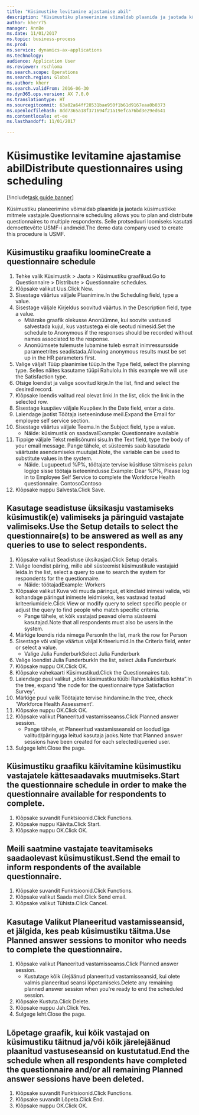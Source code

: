 ```yaml
--- 
title: "Küsimustike levitamine ajastamise abil"
description: "Küsimustiku planeerimine võimaldab plaanida ja jaotada küsimustikke mitmele vastajale."
author: kherr75
manager: AnnBe
ms.date: 11/01/2017
ms.topic: business-process
ms.prod: 
ms.service: dynamics-ax-applications
ms.technology: 
audience: Application User
ms.reviewer: rschloma
ms.search.scope: Operations
ms.search.region: Global
ms.author: kherr
ms.search.validFrom: 2016-06-30
ms.dyn365.ops.version: AX 7.0.0
ms.translationtype: HT
ms.sourcegitcommit: 63a02a64ff28531bae950f1b61d9167eaa0b0373
ms.openlocfilehash: 8dd7365a18f371694f21a19efca76bd3e29ed641
ms.contentlocale: et-ee
ms.lasthandoff: 11/01/2017

---
```

# <a name="distribute-questionnaires-using-scheduling"></a><span data-ttu-id="d4802-103">Küsimustike levitamine ajastamise abil</span><span class="sxs-lookup"><span data-stu-id="d4802-103">Distribute questionnaires using scheduling</span></span>

[!include[task guide banner](../../includes/task-guide-banner.md)]

<span data-ttu-id="d4802-104">Küsimustiku planeerimine võimaldab plaanida ja jaotada küsimustikke mitmele vastajale.</span><span class="sxs-lookup"><span data-stu-id="d4802-104">Questionnaire scheduling allows you to plan and distribute questionnaires to multiple respondents.</span></span> <span data-ttu-id="d4802-105">Selle protseduuri loomiseks kasutati demoettevõtte USMF-i andmeid.</span><span class="sxs-lookup"><span data-stu-id="d4802-105">The demo data company used to create this procedure is USMF.</span></span>


## <a name="create-a-questionnaire-schedule"></a><span data-ttu-id="d4802-106">Küsimustiku graafiku loomine</span><span class="sxs-lookup"><span data-stu-id="d4802-106">Create a questionnaire schedule</span></span>
1. <span data-ttu-id="d4802-107">Tehke valik Küsimustik > Jaota > Küsimustiku graafikud.</span><span class="sxs-lookup"><span data-stu-id="d4802-107">Go to Questionnaire > Distribute > Questionnaire schedules.</span></span>
2. <span data-ttu-id="d4802-108">Klõpsake valikut Uus.</span><span class="sxs-lookup"><span data-stu-id="d4802-108">Click New.</span></span>
3. <span data-ttu-id="d4802-109">Sisestage väärtus väljale Plaanimine.</span><span class="sxs-lookup"><span data-stu-id="d4802-109">In the Scheduling field, type a value.</span></span>
4. <span data-ttu-id="d4802-110">Sisestage väljale Kirjeldus soovitud väärtus.</span><span class="sxs-lookup"><span data-stu-id="d4802-110">In the Description field, type a value.</span></span>
    * <span data-ttu-id="d4802-111">Määrake graafik olekusse Anonüümne, kui soovite vastused salvestada kujul, kus vastustega ei ole seotud nimesid.</span><span class="sxs-lookup"><span data-stu-id="d4802-111">Set the schedule to Anonymous if the responses should be recorded without names associated to the response.</span></span>  
    * <span data-ttu-id="d4802-112">Anonüümsete tulemuste lubamine tuleb esmalt inimressursside parameetrites seadistada.</span><span class="sxs-lookup"><span data-stu-id="d4802-112">Allowing anonymous results must be set up in the HR parameters first.</span></span>  
5. <span data-ttu-id="d4802-113">Valige väljalt Tüüp plaanimise tüüp.</span><span class="sxs-lookup"><span data-stu-id="d4802-113">In the Type field, select the planning type.</span></span>  <span data-ttu-id="d4802-114">Selles näites kasutame tüüpi Rahulolu.</span><span class="sxs-lookup"><span data-stu-id="d4802-114">In this example we will use the Satisfaction type.</span></span>
6. <span data-ttu-id="d4802-115">Otsige loendist ja valige soovitud kirje.</span><span class="sxs-lookup"><span data-stu-id="d4802-115">In the list, find and select the desired record.</span></span>
7. <span data-ttu-id="d4802-116">Klõpsake loendis valitud real olevat linki.</span><span class="sxs-lookup"><span data-stu-id="d4802-116">In the list, click the link in the selected row.</span></span>
8. <span data-ttu-id="d4802-117">Sisestage kuupäev väljale Kuupäev.</span><span class="sxs-lookup"><span data-stu-id="d4802-117">In the Date field, enter a date.</span></span>
9. <span data-ttu-id="d4802-118">Laiendage jaotist Töötaja iseteeninduse meil.</span><span class="sxs-lookup"><span data-stu-id="d4802-118">Expand the Email for employee self service section.</span></span>
10. <span data-ttu-id="d4802-119">Sisestage väärtus väljale Teema.</span><span class="sxs-lookup"><span data-stu-id="d4802-119">In the Subject field, type a value.</span></span>
    * <span data-ttu-id="d4802-120">Näide: küsimustik on saadaval</span><span class="sxs-lookup"><span data-stu-id="d4802-120">Example: Questionnaire available</span></span>  
11. <span data-ttu-id="d4802-121">Tippige väljale Tekst meilisõnumi sisu.</span><span class="sxs-lookup"><span data-stu-id="d4802-121">In the Text field, type the body of your email message.</span></span> <span data-ttu-id="d4802-122">Pange tähele, et süsteemis saab kasutada väärtuste asendamiseks muutujat.</span><span class="sxs-lookup"><span data-stu-id="d4802-122">Note, the variable can be used to substitute values in the system.</span></span>
    * <span data-ttu-id="d4802-123">Näide. Lugupeetud %P%, töötajate tervise küsitluse täitmiseks palun logige sisse töötaja iseteenindusse.</span><span class="sxs-lookup"><span data-stu-id="d4802-123">Example:   Dear %P%,  Please log in to Employee Self Service to complete the Workforce Health questionnaire.</span></span>  <span data-ttu-id="d4802-124">Contoso</span><span class="sxs-lookup"><span data-stu-id="d4802-124">Contoso</span></span>  
12. <span data-ttu-id="d4802-125">Klõpsake nuppu Salvesta.</span><span class="sxs-lookup"><span data-stu-id="d4802-125">Click Save.</span></span>

## <a name="use-the-setup-details-to-select-the-questionnaires-to-be-answered-as-well-as-any-queries-to-use-to-select-respondents"></a><span data-ttu-id="d4802-126">Kasutage seadistuse üksikasju vastamiseks küsimustik(e) valimiseks ja päringuid vastajate valimiseks.</span><span class="sxs-lookup"><span data-stu-id="d4802-126">Use the Setup details to select the questionnaire(s) to be answered as well as any queries to use to select respondents.</span></span>
1. <span data-ttu-id="d4802-127">Klõpsake valikut Seadistuse üksikasjad.</span><span class="sxs-lookup"><span data-stu-id="d4802-127">Click Setup details.</span></span>
2. <span data-ttu-id="d4802-128">Valige loendist päring, mille abil süsteemist küsimustikule vastajaid leida.</span><span class="sxs-lookup"><span data-stu-id="d4802-128">In the list, select a query to use to search the system for respondents for the questionnaire.</span></span>
    * <span data-ttu-id="d4802-129">Näide: töötajad</span><span class="sxs-lookup"><span data-stu-id="d4802-129">Example: Workers</span></span>  
3. <span data-ttu-id="d4802-130">Klõpsake valikut Kuva või muuda päringut, et kindlaid inimesi valida, või kohandage päringut inimeste leidmiseks, kes vastavad teatud kriteeriumidele.</span><span class="sxs-lookup"><span data-stu-id="d4802-130">Click View or modify query to select specific people or adjust the query to find people who match specific criteria.</span></span>
    * <span data-ttu-id="d4802-131">Pange tähele, et kõik vastajad peavad olema süsteemi kasutajad.</span><span class="sxs-lookup"><span data-stu-id="d4802-131">Note that all respondents must also be users in the system.</span></span>  
4. <span data-ttu-id="d4802-132">Märkige loendis rida nimega Person</span><span class="sxs-lookup"><span data-stu-id="d4802-132">In the list, mark the row for Person</span></span>
5. <span data-ttu-id="d4802-133">Sisestage või valige väärtus väljal Kriteeriumid.</span><span class="sxs-lookup"><span data-stu-id="d4802-133">In the Criteria field, enter or select a value.</span></span>
    * <span data-ttu-id="d4802-134">Valige Julia Funderburk</span><span class="sxs-lookup"><span data-stu-id="d4802-134">Select Julia Funderburk</span></span>  
6. <span data-ttu-id="d4802-135">Valige loendist Julia Funderburk</span><span class="sxs-lookup"><span data-stu-id="d4802-135">In the list, select Julia Funderburk</span></span>
7. <span data-ttu-id="d4802-136">Klõpsake nuppu OK.</span><span class="sxs-lookup"><span data-stu-id="d4802-136">Click OK.</span></span>
8. <span data-ttu-id="d4802-137">Klõpsake vahekaarti Küsimustikud.</span><span class="sxs-lookup"><span data-stu-id="d4802-137">Click the Questionnaires tab.</span></span>
9. <span data-ttu-id="d4802-138">Laiendage puul valikut „sõlm küsimustiku tüübi Rahuoluküsitlus kohta”.</span><span class="sxs-lookup"><span data-stu-id="d4802-138">In the tree, expand 'the node for the questionnaire type Satisfaction Survey'.</span></span>
10. <span data-ttu-id="d4802-139">Märkige puul valik Töötajate tervise hindamine.</span><span class="sxs-lookup"><span data-stu-id="d4802-139">In the tree, check 'Workforce Health Assessment'.</span></span>
11. <span data-ttu-id="d4802-140">Klõpsake nuppu OK.</span><span class="sxs-lookup"><span data-stu-id="d4802-140">Click OK.</span></span>
12. <span data-ttu-id="d4802-141">Klõpsake valikut Planeeritud vastamisseanss.</span><span class="sxs-lookup"><span data-stu-id="d4802-141">Click Planned answer session.</span></span>
    * <span data-ttu-id="d4802-142">Pange tähele, et Planeeritud vastamisseansid on loodud iga valitud/päringuga leitud kasutaja jaoks.</span><span class="sxs-lookup"><span data-stu-id="d4802-142">Note that Planned answer sessions have been created for each selected/queried user.</span></span>  
13. <span data-ttu-id="d4802-143">Sulgege leht.</span><span class="sxs-lookup"><span data-stu-id="d4802-143">Close the page.</span></span>

## <a name="start-the-questionnaire-schedule-in-order-to-make-the-questionnaire-available-for-respondents-to-complete"></a><span data-ttu-id="d4802-144">Küsimustiku graafiku käivitamine küsimustiku vastajatele kättesaadavaks muutmiseks.</span><span class="sxs-lookup"><span data-stu-id="d4802-144">Start the questionnaire schedule in order to make the questionnaire available for respondents to complete.</span></span>
1. <span data-ttu-id="d4802-145">Klõpsake suvandit Funktsioonid.</span><span class="sxs-lookup"><span data-stu-id="d4802-145">Click Functions.</span></span>
2. <span data-ttu-id="d4802-146">Klõpsake nuppu Käivita.</span><span class="sxs-lookup"><span data-stu-id="d4802-146">Click Start.</span></span>
3. <span data-ttu-id="d4802-147">Klõpsake nuppu OK.</span><span class="sxs-lookup"><span data-stu-id="d4802-147">Click OK.</span></span>

## <a name="send-the-email-to-inform-respondents-of-the-available-questionnaire"></a><span data-ttu-id="d4802-148">Meili saatmine vastajate teavitamiseks saadaolevast küsimustikust.</span><span class="sxs-lookup"><span data-stu-id="d4802-148">Send the email to inform respondents of the available questionnaire.</span></span>
1. <span data-ttu-id="d4802-149">Klõpsake suvandit Funktsioonid.</span><span class="sxs-lookup"><span data-stu-id="d4802-149">Click Functions.</span></span>
2. <span data-ttu-id="d4802-150">Klõpsake valikut Saada meil.</span><span class="sxs-lookup"><span data-stu-id="d4802-150">Click Send email.</span></span>
3. <span data-ttu-id="d4802-151">Klõpsake valikut Tühista.</span><span class="sxs-lookup"><span data-stu-id="d4802-151">Click Cancel.</span></span>

## <a name="use-planned-answer-sessions-to-monitor-who-needs-to-complete-the-questionnaire"></a><span data-ttu-id="d4802-152">Kasutage Valikut Planeeritud vastamisseansid, et jälgida, kes peab küsimustiku täitma.</span><span class="sxs-lookup"><span data-stu-id="d4802-152">Use Planned answer sessions to monitor who needs to complete the questionnaire.</span></span>
1. <span data-ttu-id="d4802-153">Klõpsake valikut Planeeritud vastamisseanss.</span><span class="sxs-lookup"><span data-stu-id="d4802-153">Click Planned answer session.</span></span>
    * <span data-ttu-id="d4802-154">Kustutage kõik ülejäänud planeeritud vastamisseansid, kui olete valmis planeeritud seansi lõpetamiseks.</span><span class="sxs-lookup"><span data-stu-id="d4802-154">Delete any remaining planned answer session when you're ready to end the scheduled session.</span></span>  
2. <span data-ttu-id="d4802-155">Klõpsake  Kustuta.</span><span class="sxs-lookup"><span data-stu-id="d4802-155">Click Delete.</span></span>
3. <span data-ttu-id="d4802-156">Klõpsake nuppu Jah.</span><span class="sxs-lookup"><span data-stu-id="d4802-156">Click Yes.</span></span>
4. <span data-ttu-id="d4802-157">Sulgege leht.</span><span class="sxs-lookup"><span data-stu-id="d4802-157">Close the page.</span></span>

## <a name="end-the-schedule-when-all-respondents-have-completed-the-questionnaire-andor-all-remaining-planned-answer-sessions-have-been-deleted"></a><span data-ttu-id="d4802-158">Lõpetage graafik, kui kõik vastajad on küsimustiku täitnud ja/või kõik järelejäänud plaanitud vastuseseansid on kustutatud.</span><span class="sxs-lookup"><span data-stu-id="d4802-158">End the schedule when all respondents have completed the questionnaire and/or all remaining Planned answer sessions have been deleted.</span></span>
1. <span data-ttu-id="d4802-159">Klõpsake suvandit Funktsioonid.</span><span class="sxs-lookup"><span data-stu-id="d4802-159">Click Functions.</span></span>
2. <span data-ttu-id="d4802-160">Klõpsake suvandit Lõpeta.</span><span class="sxs-lookup"><span data-stu-id="d4802-160">Click End.</span></span>
3. <span data-ttu-id="d4802-161">Klõpsake nuppu OK.</span><span class="sxs-lookup"><span data-stu-id="d4802-161">Click OK.</span></span>


